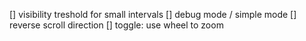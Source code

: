 [] visibility treshold for small intervals
[] debug mode / simple mode
[] reverse scroll direction
[] toggle: use wheel to zoom 